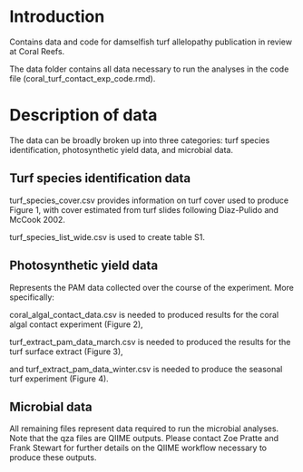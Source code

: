 # Introduction
Contains data and code for damselfish turf allelopathy publication in review at Coral Reefs.

The data folder contains all data necessary to run the analyses in the code file (coral_turf_contact_exp_code.rmd). 

# Description of data
The data can be broadly broken up into three categories: turf species identification, photosynthetic yield data, and microbial data.

## Turf species identification data
turf_species_cover.csv provides information on turf cover used to produce Figure 1, with cover estimated from turf slides following Diaz-Pulido and McCook 2002. 

turf_species_list_wide.csv is used to create table S1.

## Photosynthetic yield data
Represents the PAM data collected over the course of the experiment. More specifically:

coral_algal_contact_data.csv is needed to produced results for the coral algal contact experiment (Figure 2),

turf_extract_pam_data_march.csv is needed to produced the results for the turf surface extract (Figure 3),

and turf_extract_pam_data_winter.csv is needed to produce the seasonal turf experiment (Figure 4).

## Microbial data
All remaining files represent data required to run the microbial analyses. Note that the qza files are QIIME outputs. Please contact Zoe Pratte and Frank Stewart for further details on the QIIME workflow necessary to produce these outputs. 
